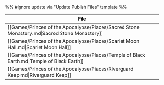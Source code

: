 %% #Ignore update via "Update Publish Files" template %% 

| File                                                                                         |
| -------------------------------------------------------------------------------------------- |
| [[Games/Princes of the Apocalypse/Places/Sacred Stone Monastery.md\|Sacred Stone Monastery]] |
| [[Games/Princes of the Apocalypse/Places/Scarlet Moon Hall.md\|Scarlet Moon Hall]]           |
| [[Games/Princes of the Apocalypse/Places/Temple of Black Earth.md\|Temple of Black Earth]]   |
| [[Games/Princes of the Apocalypse/Places/Riverguard Keep.md\|Riverguard Keep]]               |
